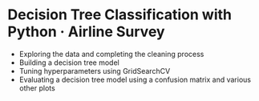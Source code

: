 # Decision Tree Classification with Python · Airline Survey

* Exploring the data and completing the cleaning process  
* Building a decision tree model  
* Tuning hyperparameters using GridSearchCV  
* Evaluating a decision tree model using a confusion matrix and various other plots  
